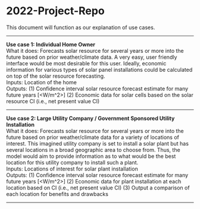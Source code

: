 # 2022-Project-Repo
This document will function as our explanation of use cases.

------------------------------------------------------------------------

**Use case 1: Individual Home Owner** <br>
What it does: Forecasts solar resource for several years or more into the future based on prior weather/climate data. A very easy, user friendly interface would be most desirable for this user. Ideally, economic information for various types of solar panel installations could be calculated on top of the solar resource forecasting. <br>
Inputs: Location of the home <br>
Outputs: (1) Confidence interval solar resource forecast estimate for many future years [<W/m^2>] (2) Economic data for solar cells based on the solar resource CI (i.e., net present value CI) <br>

------------------------------------------------------------------------

**Use case 2: Large Utility Company / Government Sponsored Utility Installation** <br>
What it does: Forecasts solar resource for several years or more into the future based on prior weather/climate data for a variety of locations of interest. This imagined utility company is set to install a solar plant but has several locations in a broad geographic area to choose from. Thus, the model would aim to provide information as to what would be the best location for this utility company to install such a plant. <br>
Inputs: Locations of interest for solar plant installation <br>
Outputs: (1) Confidence interval solar resource forecast estimate for many future years [<W/m^2>] (2) Economic data for plant installation at each location based on CI (i.e., net present value CI) (3) Output a comparison of each location for benefits and drawbacks  <br>

------------------------------------------------------------------------


